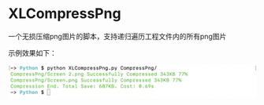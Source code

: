# XLCompressPng
一个无损压缩png图片的脚本，支持递归遍历工程文件内的所有png图片

示例效果如下：

![image](https://github.com/RadishLin/XLCompressPng/blob/master/example1.png)
